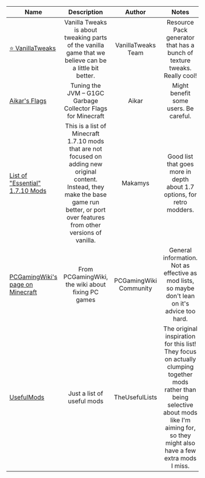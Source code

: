 | Name | Description | Author | Notes |
| --- | :---: | :---: | :---: |
| [⭐ VanillaTweaks](https://vanillatweaks.net/) | Vanilla Tweaks is about tweaking parts of the vanilla game that we believe can be a little bit better. | VanillaTweaks Team | Resource Pack generator that has a bunch of texture tweaks. Really cool! |
| [Aikar's Flags](https://aikar.co/2018/07/02/tuning-the-jvm-g1gc-garbage-collector-flags-for-minecraft/) | Tuning the JVM – G1GC Garbage Collector Flags for Minecraft | Aikar | Might benefit some users. Be careful. |
| [List of "Essential" 1.7.10 Mods](https://gist.github.com/makamys/7cb74cd71d93a4332d2891db2624e17c) | This is a list of Minecraft 1.7.10 mods that are not focused on adding new original content. Instead, they make the base game run better, or port over features from other versions of vanilla. | Makamys | Good list that goes more in depth about 1.7 options, for retro modders. |
| [PCGamingWiki's page on Minecraft](https://www.pcgamingwiki.com/wiki/Minecraft:_Java_Edition) | From PCGamingWiki, the wiki about fixing PC games | PCGamingWiki Community | General information. Not as effective as mod lists, so maybe don't lean on it's advice too hard. |
| [UsefulMods](https://github.com/TheUsefulLists/UsefulMods) | Just a list of useful mods  | TheUsefulLists | The original inspiration for this list! They focus on actually clumping together mods rather than being selective about mods like I'm aiming for, so they might also have a few extra mods I miss. |
